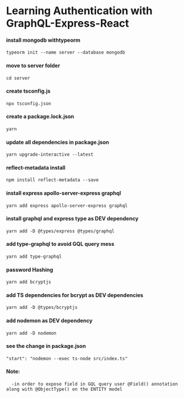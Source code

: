 # Learning Authentication  with GraphQL-Express-React

#### install mongodb withtypeorm
```typeorm init --name server --database mongodb```

#### move to server folder
```cd server```

#### create tsconfig.js
```npx tsconfig.json```

#### create a package.lock.json
```yarn```

#### update all dependencies in package.json
```yarn upgrade-interactive --latest```

#### reflect-metadata install
```npm install reflect-metadata --save```

#### install express apollo-server-express graphql
```yarn add express apollo-server-express graphql```

#### install graphql and express type as DEV dependency
```yarn add -D @types/express @types/graphql``` 

#### add type-graphql to avoid GQL query mess
```yarn add type-graphql```

#### password Hashing 
```yarn add bcryptjs```

#### add TS dependencies for bcrypt as DEV dependencies
```yarn add -D @types/bcryptjs```

#### add nodemon as DEV dependency
```yarn add -D nodemon```

#### see the change in package.json
```"start": "nodemon --exec ts-node src/index.ts"```


#### Note:
      -in order to expose field in GQL query user @Field() annotation along with @ObjectType() on the ENTITY model
